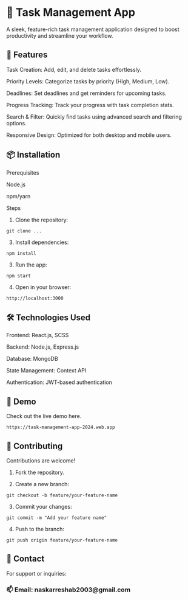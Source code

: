 <h1>📝 Task Management App</h1>

A sleek, feature-rich task management application designed to boost productivity and streamline your workflow.

<h2>🚀 Features</h2>

Task Creation: Add, edit, and delete tasks effortlessly.

Priority Levels: Categorize tasks by priority (High, Medium, Low).

Deadlines: Set deadlines and get reminders for upcoming tasks.

Progress Tracking: Track your progress with task completion stats.

Search & Filter: Quickly find tasks using advanced search and filtering options.

Responsive Design: Optimized for both desktop and mobile users.


<h2>📦 Installation</h2>

Prerequisites

Node.js

npm/yarn


Steps

1. Clone the repository:
```shell
git clone ...
```

3. Install dependencies:
```shell
npm install
```

3. Run the app:
```shell
npm start
```

4. Open in your browser:
```shell
http://localhost:3000
```


<h2>🛠️ Technologies Used</h2>

Frontend: React.js, SCSS

Backend: Node.js, Express.js

Database: MongoDB

State Management: Context API

Authentication: JWT-based authentication


<h2>🌟 Demo</h2>

Check out the live demo here.
```shell
https://task-management-app-2024.web.app
```
<h2>🤝 Contributing</h2>

Contributions are welcome!

1. Fork the repository.


2. Create a new branch:
```shell
git checkout -b feature/your-feature-name
```

3. Commit your changes:
```shell
git commit -m "Add your feature name"
```

4. Push to the branch:
```shell
git push origin feature/your-feature-name
``` 

<h2>📧 Contact</h2>

For support or inquiries:
<h3>📫 Email: <a>naskarreshab2003@gmail.com</a></h3>
